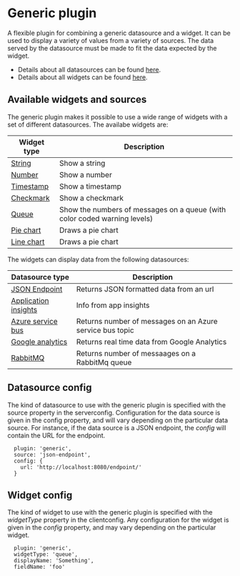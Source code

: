 # Generic plugin

A flexible plugin for combining a generic datasource and a widget. It can be used to display a variety of values from a variety of sources. The data served by the datasource must be made to fit the data expected by the widget.

* Details about all datasources can be found [here](../sources).
* Details about all widgets  can be found [here](../widgets).

## Available widgets and sources
The generic plugin makes it possible to use a wide range of widgets with a set of different datasources. The availabe widgets are:

| Widget type | Description |
|-------------|-------------|
| [String](src/plugins/widgets/string) | Show a string |
| [Number](src/plugins/widgets/number) | Show a number |
| [Timestamp](src/plugins/widgets/timestamp) | Show a timestamp | 
| [Checkmark](src/plugins/widgets/checkmark) | Show a checkmark | 
| [Queue](src/plugins/widgets/queue) | Show the numbers of messages on a queue (with color coded warning levels) |
| [Pie chart](src/plugins/widgets/piechart) | Draws a pie chart |
| [Line chart](src/plugins/widgets/linechart) | Draws a pie chart |

The widgets can display data from the following datasources:

| Datasource type | Description |
|-------------|-------------|
| [JSON Endpoint](src/plugins/sources/json-endpoint) | Returns JSON formatted data from an url |
| [Application insights](src/plugins/sources/appinsights)| Info from app insights | 
| [Azure service bus](src/plugins/soures/azureservicebus) | Returns number of messages on an Azure service bus topic |
| [Google analytics](src/plugins/sources/google-analytics)| Returns real time data from Google Analytics| 
| [RabbitMQ](src/plugins/sources/rabbitmq)| Returns number of messaages on a RabbitMq queue| 


## Datasource config

The kind of datasource to use with the generic plugin is specified with the source property in the serverconfig. Configuration for the data source is given in the config property, and will vary depending on the particular data source. For instance, if the data source is a JSON endpoint, the *config* will contain the URL for the endpoint.

```
  plugin: 'generic',
  source: 'json-endpoint',
  config: {
    url: 'http://localhost:8080/endpoint/'
  }
```



## Widget config

The kind of widget to use with the generic plugin is specified with the *widgetType* property in the clientconfig. Any configuration for the widget is given in the *config* property, and may vary depending on the particular widget.

```
  plugin: 'generic',
  widgetType: 'queue',
  displayName: 'Something',
  fieldName: 'foo'
```
